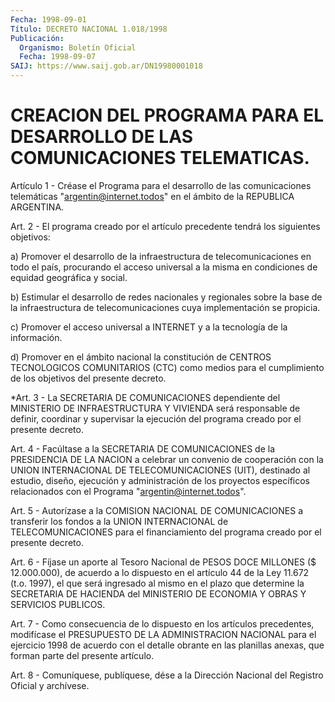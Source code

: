 ```yaml
---
Fecha: 1998-09-01
Título: DECRETO NACIONAL 1.018/1998
Publicación:
  Organismo: Boletín Oficial
  Fecha: 1998-09-07
SAIJ: https://www.saij.gob.ar/DN19980001018
---
```

# CREACION DEL PROGRAMA PARA EL DESARROLLO DE LAS  COMUNICACIONES TELEMATICAS.

<a id="1"></a>
Artículo  1 -  Créase  el  Programa   para  el  desarrollo de  las comunicaciones telemáticas "argentin@internet.todos"  en  el ámbito de la REPUBLICA ARGENTINA.

<a id="2"></a>
Art.  2 - El programa creado por el artículo precedente tendrá  los siguientes objetivos:

a) Promover el desarrollo de la infraestructura de telecomunicaciones  en todo el país, procurando el acceso universal a  la  misma  en  condiciones  de  equidad  geográfica y social.

b) Estimular el desarrollo  de  redes nacionales y regionales sobre la base de la infraestructura de telecomunicaciones cuya implementación se propicia.

c) Promover el acceso universal a  INTERNET y a la tecnología de la información.

d)  Promover  en  el  ámbito nacional la  constitución  de  CENTROS TECNOLOGICOS COMUNITARIOS (CTC) como medios para el cumplimiento de los objetivos del presente decreto.

<a id="3"></a>
*Art. 3 - La SECRETARIA DE COMUNICACIONES dependiente del MINISTERIO DE INFRAESTRUCTURA Y VIVIENDA será responsable de definir, coordinar y supervisar la ejecución del programa creado por el presente decreto.

<a id="4"></a>
Art.  4 -  Facúltase  a  la  SECRETARIA  DE  COMUNICACIONES  de  la PRESIDENCIA DE LA NACION a celebrar un convenio  de cooperación con la  UNION INTERNACIONAL DE TELECOMUNICACIONES (UIT),  destinado  al estudio,  diseño,  ejecución  y  administración  de  los  proyectos específicos  relacionados con el Programa "argentin@internet.todos".

<a id="5"></a>
Art. 5 - Autorízase  a  la  COMISION  NACIONAL  DE COMUNICACIONES a transferir los fondos a la UNION INTERNACIONAL de TELECOMUNICACIONES para el financiamiento del programa  creado  por el presente decreto.

<a id="6"></a>
Art. 6 - Fíjase un aporte al Tesoro Nacional de PESOS DOCE MILLONES ($  12.000.000),  de acuerdo a lo dispuesto en el artículo 44 de la Ley 11.672 (t.o. 1997),  el que será ingresado al mismo en el plazo que determine la SECRETARIA  DE HACIENDA del MINISTERIO DE ECONOMIA Y OBRAS Y SERVICIOS PUBLICOS.

<a id="7"></a>
Art.  7  -  Como consecuencia de  lo  dispuesto  en  los  artículos precedentes,    modifícase  el  PRESUPUESTO  DE  LA  ADMINISTRACION NACIONAL para el  ejercicio  1998 de acuerdo con el detalle obrante en las planillas anexas, que forman  parte  del  presente  artículo.

<a id="8"></a>
Art. 8 - Comuníquese, publíquese, dése a la Dirección  Nacional del Registro  Oficial  y  archívese.
